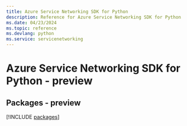 ```yaml
---
title: Azure Service Networking SDK for Python
description: Reference for Azure Service Networking SDK for Python
ms.date: 04/23/2024
ms.topic: reference
ms.devlang: python
ms.service: servicenetworking
---
```

# Azure Service Networking SDK for Python - preview
## Packages - preview
[!INCLUDE [packages](service-networking-index.md)]